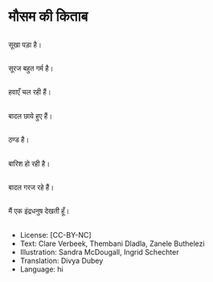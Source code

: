 # मौसम की किताब

##
सूखा पड़ा है।

##
सूरज बहुत गर्म है।

##
हवाएँ चल रही हैं।

##
बादल छाये हुए हैं।

##
ठण्ड है।

##
बारिश हो रही है।

##
बादल गरज रहे हैं।

##
मैं एक इंद्रधनुष देखती हूँ।

##
* License: [CC-BY-NC]
* Text: Clare Verbeek, Thembani Dladla, Zanele Buthelezi
* Illustration: Sandra McDougall, Ingrid Schechter
* Translation: Divya Dubey
* Language: hi
